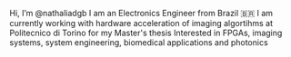 Hi, I’m @nathaliadgb
I am an Electronics Engineer from Brazil 🇧🇷
I am currently working with hardware acceleration of imaging algortihms at Politecnico di Torino for my Master's thesis
Interested in FPGAs, imaging systems, system engineering, biomedical applications and photonics

<!---
nathaliadgb/nathaliadgb is a ✨ special ✨ repository because its `README.md` (this file) appears on your GitHub profile.
You can click the Preview link to take a look at your changes.
--->
